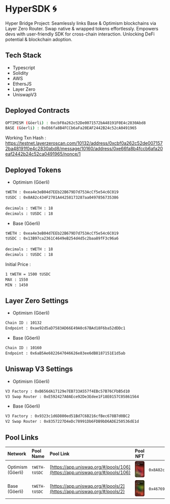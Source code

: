 # HyperSDK 🌀

Hyper Bridge Project: Seamlessly links Base & Optimism blockchains via Layer Zero Router. Swap native & wrapped tokens effortlessly. Empowers devs with user-friendly SDK for cross-chain interaction. Unlocking DeFi potential & blockchain adoption.

## Tech Stack

- Typescript
- Solidity
- AWS
- EthersJS
- Layer Zero
- UniswapV3

## Deployed Contracts

```sh
OPTIMISM (Göerli) : 0xcbF0a262c52De0071572bA48191F0E4c2830Abd8
BASE (Göerli) : 0xE66fa8B4FCCb6aFa20EAF2442B24c52cA0491965
```

Working Txn Hash : <https://testnet.layerzeroscan.com/10132/address/0xcbf0a262c52de0071572ba48191f0e4c2830abd8/message/10160/address/0xe66fa8b4fccb6afa20eaf2442b24c52ca0491965/nonce/1>

## Deployed Tokens

- Optimism (Göerli)

```sh
tWETH : 0xea4e3eB04d7EEb22B679D7d753AcCf5e54c6C019
tUSDC : 0x8A82c434F2701A44258173287aa0497856735386

decimals : tWETH : 18
decimals : tUSDC : 18
```

- Base (Göerli)

```sh
tWETH : 0xea4e3eB04d7EEb22B679D7d753AcCf5e54c6C019
tUSDC : 0x13B97ca2361C4649eB254d4d5c2baa89fF3c96a6

decimals : tWETH : 18
decimals : tUSDC : 18
```

Initial Price :

```sh
1 tWETH = 1500 tUSDC
MAX : 1550
MIN : 1450
```

## Layer Zero Settings

- Optimism (Göerli)

```sh
Chain ID : 10132
Endpoint : 0xae92d5aD7583AD66E49A0c67BAd18F6ba52dDDc1
```

- Base (Göerli)

```sh
Chain ID : 10160
Endpoint : 0x6aB5Ae6822647046626e83ee6dB8187151E1d5ab
```

## Uniswap V3 Settings

- Optimism (Göerli)

```sh
V3 Factory : 0xB656dA17129e7EB733A557f4EBc57B76CFbB5d10
V3 Swap Router : 0xE592427A0AEce92De3Edee1F18E0157C05861564
```

- Base (Göerli)

```sh
V3 Factory : 0x9323c1d6D800ed51Bd7C6B216cfBec678B7d0BC2
V2 Swap Router : 0x8357227D4eDc78991Db6FDB9bD6ADE250536dE1d
```

## Pool Links

| Network           | Pool Name     | Pool Link                                                                  |                                   Pool NFT                                    | Pool Address                                 |
| :---------------- | :------------ | :------------------------------------------------------------------------- | :---------------------------------------------------------------------------: | -------------------------------------------- |
| Optimism (Göerli) | `tWETH-tUSDC` | [https://app.uniswap.org/#/pools/106](https://app.uniswap.org/#/pools/106) | ![tWETH-tUSDC-OPTIMISM-GOERLI](./assets/tWETH_tUSDC_pool_optimism_goerli.svg) | `0x8A82c434F2701A44258173287aa0497856735386` |
| Base (Göerli)     | `tWETH-tUSDC` | [https://app.uniswap.org/#/pools/2](https://app.uniswap.org/#/pools/2)     |     ![tWETH-tUSDC-BASE-GOERLI](./assets/tWETH_tUSDC_pool_base_goerli.svg)     | `0x46769a055f5E2342Cef15DA5F132A2a549D3EbfB` |
